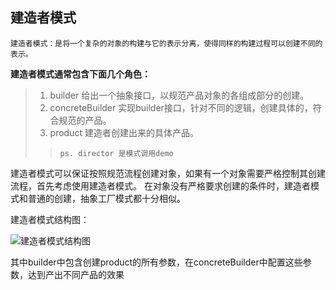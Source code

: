 ## 建造者模式
`建造者模式：是将一个复杂的对象的构建与它的表示分离，使得同样的构建过程可以创建不同的表示。`

**建造者模式通常包含下面几个角色：**
> 1. builder 给出一个抽象接口，以规范产品对象的各组成部分的创建。
> 2. concreteBuilder 实现builder接口，针对不同的逻辑，创建具体的，符合规范的产品。
> 3. product 建造者创建出来的具体产品。
>> `ps. director 是模式调用demo`

建造者模式可以保证按照规范流程创建对象，如果有一个对象需要严格控制其创建流程，首先考虑使用建造者模式。
在对象没有严格要求创建的条件时，建造者模式和普通的创建，抽象工厂模式都十分相似。

建造者模式结构图：

![建造者模式结构图](http://pic002.cnblogs.com/images/2012/406683/2012071919460471.jpg)

其中builder中包含创建product的所有参数，在concreteBuilder中配置这些参数，达到产出不同产品的效果
